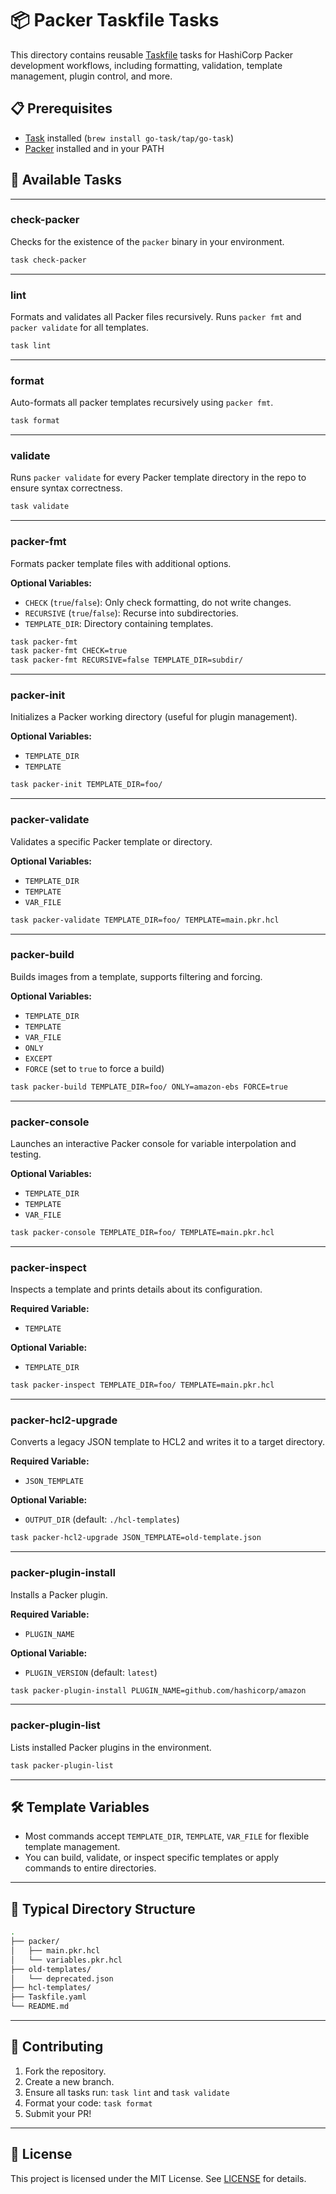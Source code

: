 # 📦 Packer Taskfile Tasks

This directory contains reusable [Taskfile](https://taskfile.dev) tasks for
HashiCorp Packer development workflows, including formatting, validation,
template management, plugin control, and more.

## 📋 Prerequisites

- [Task](https://taskfile.dev) installed (`brew install go-task/tap/go-task`)
- [Packer](https://www.packer.io/downloads) installed and in your PATH

## 🎯 Available Tasks

---

### check-packer

Checks for the existence of the `packer` binary in your environment.

```bash
task check-packer
```

---

### lint

Formats and validates all Packer files recursively. Runs `packer fmt` and
`packer validate` for all templates.

```bash
task lint
```

---

### format

Auto-formats all packer templates recursively using `packer fmt`.

```bash
task format
```

---

### validate

Runs `packer validate` for every Packer template directory in the repo to
ensure syntax correctness.

```bash
task validate
```

---

### packer-fmt

Formats packer template files with additional options.

**Optional Variables:**

- `CHECK` (`true`/`false`): Only check formatting, do not write changes.
- `RECURSIVE` (`true`/`false`): Recurse into subdirectories.
- `TEMPLATE_DIR`: Directory containing templates.

```bash
task packer-fmt
task packer-fmt CHECK=true
task packer-fmt RECURSIVE=false TEMPLATE_DIR=subdir/
```

---

### packer-init

Initializes a Packer working directory (useful for plugin management).

**Optional Variables:**

- `TEMPLATE_DIR`
- `TEMPLATE`

```bash
task packer-init TEMPLATE_DIR=foo/
```

---

### packer-validate

Validates a specific Packer template or directory.

**Optional Variables:**

- `TEMPLATE_DIR`
- `TEMPLATE`
- `VAR_FILE`

```bash
task packer-validate TEMPLATE_DIR=foo/ TEMPLATE=main.pkr.hcl
```

---

### packer-build

Builds images from a template, supports filtering and forcing.

**Optional Variables:**

- `TEMPLATE_DIR`
- `TEMPLATE`
- `VAR_FILE`
- `ONLY`
- `EXCEPT`
- `FORCE` (set to `true` to force a build)

```bash
task packer-build TEMPLATE_DIR=foo/ ONLY=amazon-ebs FORCE=true
```

---

### packer-console

Launches an interactive Packer console for variable interpolation and testing.

**Optional Variables:**

- `TEMPLATE_DIR`
- `TEMPLATE`
- `VAR_FILE`

```bash
task packer-console TEMPLATE_DIR=foo/ TEMPLATE=main.pkr.hcl
```

---

### packer-inspect

Inspects a template and prints details about its configuration.

**Required Variable:**

- `TEMPLATE`

**Optional Variable:**

- `TEMPLATE_DIR`

```bash
task packer-inspect TEMPLATE_DIR=foo/ TEMPLATE=main.pkr.hcl
```

---

### packer-hcl2-upgrade

Converts a legacy JSON template to HCL2 and writes it to a target directory.

**Required Variable:**

- `JSON_TEMPLATE`

**Optional Variable:**

- `OUTPUT_DIR` (default: `./hcl-templates`)

```bash
task packer-hcl2-upgrade JSON_TEMPLATE=old-template.json
```

---

### packer-plugin-install

Installs a Packer plugin.

**Required Variable:**

- `PLUGIN_NAME`

**Optional Variable:**

- `PLUGIN_VERSION` (default: `latest`)

```bash
task packer-plugin-install PLUGIN_NAME=github.com/hashicorp/amazon
```

---

### packer-plugin-list

Lists installed Packer plugins in the environment.

```bash
task packer-plugin-list
```

---

## 🛠 Template Variables

- Most commands accept `TEMPLATE_DIR`, `TEMPLATE`, `VAR_FILE` for flexible
  template management.
- You can build, validate, or inspect specific templates or apply commands to
  entire directories.

---

## 📂 Typical Directory Structure

```bash
.
├── packer/
│   ├── main.pkr.hcl
│   └── variables.pkr.hcl
├── old-templates/
│   └── deprecated.json
├── hcl-templates/
├── Taskfile.yaml
└── README.md
```

---

## 🤝 Contributing

1. Fork the repository.
1. Create a new branch.
1. Ensure all tasks run: `task lint` and `task validate`
1. Format your code: `task format`
1. Submit your PR!

---

## 📜 License

This project is licensed under the MIT License. See [LICENSE](LICENSE) for details.
